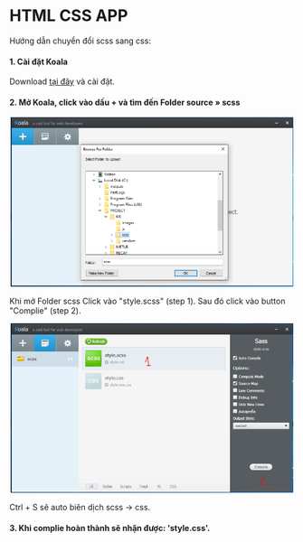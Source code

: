# HTML CSS APP 

Hướng dẫn chuyển đổi scss sang css:

<h4>1. Cài đặt Koala</h4>

<p>Download <a target='_blank' href="http://koala-app.com/">tại đây</a> và cài đặt.</p>

<h4>2. Mở Koala, click vào dấu + và tìm đến Folder source » scss</h4>

<div style="text-align:center;"><img src="./images/readme/1.png" alt="" width=500 height=300 /></div>

<p>Khi mở Folder scss Click vào "style.scss" (step 1). Sau đó click vào button "Complie" (step 2).</p>

<div style="text-align:center;"><img src="./images/readme/2.png" alt="" width=500 height=300 /></div>

<p>Ctrl + S sẽ auto biên dịch scss -> css.</p>

<h4>3. Khi complie hoàn thành sẽ nhận được: 'style.css'.</h4>
